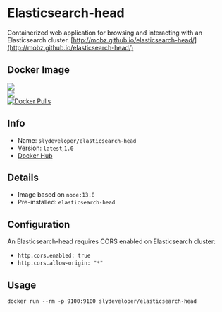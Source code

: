 Elasticsearch-head
========================
Containerized web application for browsing and interacting with an Elasticsearch cluster. [http://mobz.github.io/elasticsearch-head/](http://mobz.github.io/elasticsearch-head/)

Docker Image
------------
[![](https://images.microbadger.com/badges/image/slydeveloper/elasticsearch-head.svg)](https://microbadger.com/images/slydeveloper/elasticsearch-head "Get your own image badge on microbadger.com")<br />
[![](https://images.microbadger.com/badges/version/slydeveloper/elasticsearch-head.svg)](https://microbadger.com/images/slydeveloper/elasticsearch-head "Get your own version badge on microbadger.com")<br />
[![Docker Pulls](https://shields.beevelop.com/docker/pulls/slydeveloper/elasticsearch-head.svg)](https://hub.docker.com/r/slydeveloper/elasticsearch-head)

Info
----
- Name: `slydeveloper/elasticsearch-head`
- Version: `latest`,`1.0`
- [Docker Hub](https://hub.docker.com/r/slydeveloper/elasticsearch-head/)

Details
--------
- Image based on `node:13.8`
- Pre-installed: `elasticsearch-head`

Configuration
--------------
An Elasticsearch-head requires CORS enabled on Elasticsearch cluster:
* `http.cors.enabled: true`
* `http.cors.allow-origin: "*"`

Usage
--------
```docker run --rm -p 9100:9100 slydeveloper/elasticsearch-head```